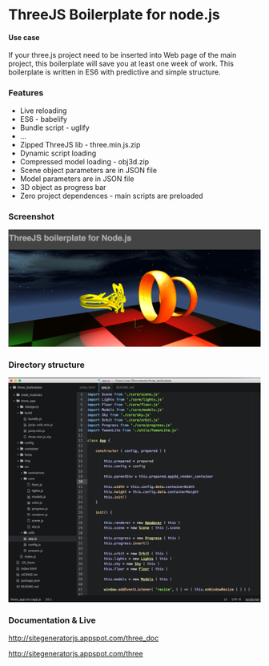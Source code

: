 ThreeJS Boilerplate for node.js
=================================

#### Use case

If your three.js project need to be inserted into Web page of the main project,
this boilerplate will save you at least one week of work.
This boilerplate is written in ES6 with predictive and simple structure.

### Features

 * Live reloading
 * ES6 - babelify
 * Bundle script - uglify
 * ...
 * Zipped ThreeJS lib - three.min.js.zip
 * Dynamic script loading
 * Compressed model loading - obj3d.zip
 * Scene object parameters are in JSON file
 * Model parameters are in JSON file
 * 3D object as progress bar
 * Zero project dependences - main scripts are preloaded

### Screenshot

![alt tag](https://raw.githubusercontent.com/DaniloBabovic/ThreeJSBoilerplate/master/readme/screen_shot.png)

### Directory structure

![alt tag](https://raw.githubusercontent.com/DaniloBabovic/ThreeJSBoilerplate/master/readme/Directory_Layout.png)

### Documentation & Live  

http://sitegeneratorjs.appspot.com/three_doc

http://sitegeneratorjs.appspot.com/three
